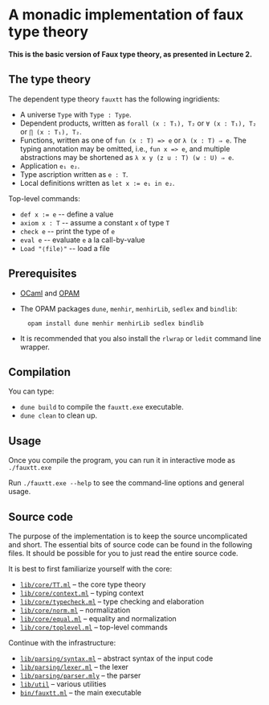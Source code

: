 # A monadic implementation of faux type theory

**This is the basic version of Faux type theory, as presented in Lecture 2.**

## The type theory

The dependent type theory `fauxtt` has the following ingridients:

* A universe `Type` with `Type : Type`.
* Dependent products, written as `forall (x : T₁), T₂` or `∀ (x : T₁), T₂` or `∏ (x : T₁), T₂`.
* Functions, written as one of `fun (x : T) => e` or `λ (x : T) ⇒ e`. The typing annotation may
  be omitted, i.e., `fun x => e`, and multiple abstractions may be shortened as
  `λ x y (z u : T) (w : U) ⇒ e`.
* Application `e₁ e₂`.
* Type ascription written as `e : T`.
* Local definitions written as `let x := e₁ in e₂`.

Top-level commands:

* `def x := e` -- define a value
* `axiom x : T` -- assume a constant `x` of type `T`
* `check e` -- print the type of `e`
* `eval e` -- evaluate `e` a la call-by-value
* `Load "⟨file⟩"` -- load a file

## Prerequisites

* [OCaml](https://ocaml.org) and [OPAM](https://opam.ocaml.org)

* The OPAM packages `dune`, `menhir`, `menhirLib`, `sedlex` and `bindlib`:

        opam install dune menhir menhirLib sedlex bindlib

* It is recommended that you also install the `rlwrap` or `ledit` command line wrapper.

## Compilation

You can type:

* `dune build` to compile the `fauxtt.exe` executable.
* `dune clean` to clean up.

## Usage

Once you compile the program, you can run it in interactive mode as `./fauxtt.exe`

Run `./fauxtt.exe --help` to see the command-line options and general usage.


## Source code

The purpose of the implementation is to keep the source uncomplicated and short. The
essential bits of source code can be found in the following files. It should be possible
for you to just read the entire source code.

It is best to first familiarize yourself with the core:

* [`lib/core/TT.ml`](./lib/core/TT.ml) – the core type theory
* [`lib/core/context.ml`](./lib/core/context.ml) – typing context
* [`lib/core/typecheck.ml`](./lib/coretypecheck.ml) – type checking and elaboration
* [`lib/core/norm.ml`](./lib/core/norm.ml) – normalization
* [`lib/core/equal.ml`](./lib/core/equal.ml) – equality and normalization
* [`lib/core/toplevel.ml`](./lib/core/toplevel.ml) – top-level commands

Continue with the infrastructure:

* [`lib/parsing/syntax.ml`](./lib/parsing/syntax.ml) – abstract syntax of the input code
* [`lib/parsing/lexer.ml`](./lib/parsing/lexer.ml) – the lexer
* [`lib/parsing/parser.mly`](./lib/parsing/parser.mly) – the parser
* [`lib/util`](./lib/util) – various utilities
* [`bin/fauxtt.ml`](bin/fauxtt.ml) – the main executable

